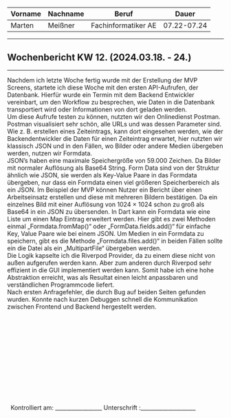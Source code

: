 #

| Vorname | Nachname | Beruf               | Dauer       |
| ------- | -------- | ------------------- | ----------- |
| Marten  | Meißner  | Fachinformatiker AE | 07.22-07.24 |
---

## Wochenbericht KW 12.  (2024.03.18. - 24.)

---

Nachdem ich letzte Woche fertig wurde mit der Erstellung der MVP Screens, startete ich diese Woche mit
den ersten API-Aufrufen, der Datenbank. Hierfür wurde ein Termin mit dem Backend Entwickler vereinbart, um den Workflow zu besprechen, wie Daten in die Datenbank transportiert wird oder Informationen von dort geladen werden.        
Um diese Aufrufe testen zu können, nutzten wir den Onlinedienst Postman. Postman visualisiert sehr schön, alle URLs und was dessen Parameter sind. Wie z. B. erstellen eines Zeiteintrags, kann dort eingesehen werden, wie der Backendentwickler die Daten für einen Zeiteintrag erwartet, hier nutzten wir klassisch JSON und in den Fällen, wo Bilder oder andere Medien übergeben werden, nutzen wir Formdata.      
JSON’s haben eine maximale Speichergröße von 59.000 Zeichen. Da Bilder mit normaler Auflösung als Base64 String.
Form Data sind von der Struktur ähnlich wie JSON, sie werden als Key-Value Paare in das Formdata übergeben, nur dass ein Formdata einen viel größeren Speicherbereich als ein JSON. Im Beispiel der MVP können Nutzer ein Bericht über einen Arbeitseinsatz erstellen und diese mit mehreren Bildern bestätigen. Da ein einzelnes Bild mit einer Auflösung von 1024 × 1024 schon zu groß als Base64 in ein JSON zu übersenden. In Dart kann ein Formdata wie eine Liste um einen Map Eintrag erweitert werden. Hier gibt es zwei Methoden einmal „Formdata.fromMap()“ oder „FormData.fields.add()“ für einfache Key, Value Paare wie bei einem JSON. Um Medien in ein Formdata zu speichern, gibt es die Methode „Formdata.files.add()“ in beiden Fällen sollte ein die Datei als ein „MultipartFile“ übergeben werden.     
Die Logik kapselte ich die Riverpod Provider, da zu einem diese nicht von außen aufgerufen werden kann. Aber zum anderen durch Riverpod sehr effizient in die GUI implementiert werden kann. Somit habe ich eine hohe Abstraktion erreicht, was als Resultat einen leicht anpassbaren und verständlichen Programmcode liefert.      
Nach ersten Anfragefehler, die durch Bug auf beiden Seiten gefunden wurden. Konnte nach kurzen Debuggen schnell die Kommunikation zwischen Frontend und Backend hergestellt werden.

&nbsp;
\
\
\
\
\
\
\
\
\
\
\
\
&nbsp;
Kontrolliert am: _________________ Unterschrift  :____________________
